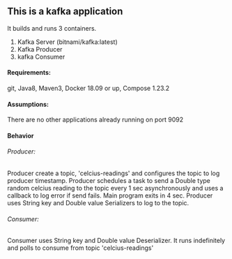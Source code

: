This is a kafka application
---------------------------
It builds and runs 3 containers.
1. Kafka Server (bitnami/kafka:latest)
2. Kafka Producer
3. kafka Consumer

#### Requirements:
git, Java8, Maven3, Docker 18.09 or up, Compose 1.23.2

#### Assumptions:
There are no other applications already running on port 9092

#### Behavior

###### Producer:
Producer create a topic, 'celcius-readings' and configures the topic to log producer timestamp.
Producer schedules a task to send a Double type random celcius reading to the topic every 1 sec asynchronously
and uses a callback to log error if send fails. Main program exits in 4 sec.
Producer uses String key and Double value Serializers to log to the topic.

###### Consumer:
Consumer uses String key and Double value Deserializer. It runs indefinitely and polls to consume from
topic 'celcius-readings'
